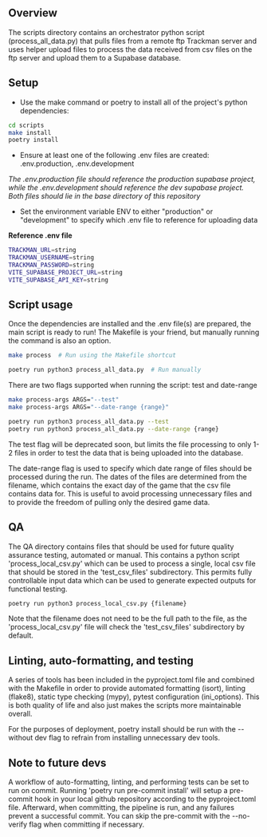 ## Overview

The scripts directory contains an orchestrator python script (process_all_data.py) that pulls files from a remote ftp Trackman server and uses helper upload files to process the data received from csv files on the ftp server and upload them to a Supabase database.

## Setup

- Use the make command or poetry to install all of the project's python dependencies:
```bash
cd scripts
make install
poetry install
```

- Ensure at least one of the following .env files are created: .env.production, .env.development

*The .env.production file should reference the production supabase project, while the .env.development should reference the dev supabase project. Both files should lie in the base directory of this repository*

- Set the environment variable ENV to either "production" or "development" to specify which .env file to reference for uploading data

**Reference .env file**
```bash
TRACKMAN_URL=string
TRACKMAN_USERNAME=string
TRACKMAN_PASSWORD=string
VITE_SUPABASE_PROJECT_URL=string
VITE_SUPABASE_API_KEY=string
```

## Script usage

Once the dependencies are installed and the .env file(s) are prepared, the main script is ready to run! The Makefile is your friend, but manually running the command is also an option.

```bash
make process  # Run using the Makefile shortcut

poetry run python3 process_all_data.py  # Run manually
```

There are two flags supported when running the script: test and date-range

```bash
make process-args ARGS="--test"
make process-args ARGS="--date-range {range}"

poetry run python3 process_all_data.py --test
poetry run python3 process_all_data.py --date-range {range}
```

The test flag will be deprecated soon, but limits the file processing to only 1-2 files in order to test the data that is being uploaded into the database.

The date-range flag is used to specify which date range of files should be processed during the run. The dates of the files are determined from the filename, which contains the exact day of the game that the csv file contains data for. This is useful to avoid processing unnecessary files and to provide the freedom of pulling only the desired game data.

## QA

The QA directory contains files that should be used for future quality assurance testing, automated or manual. This contains a python script 'process_local_csv.py' which can be used to process a single, local csv file that should be stored in the 'test_csv_files' subdirectory. This permits fully controllable input data which can be used to generate expected outputs for functional testing.

```bash
poetry run python3 process_local_csv.py {filename}
```

Note that the filename does not need to be the full path to the file, as the 'process_local_csv.py' file will check the 'test_csv_files' subdirectory by default.

## Linting, auto-formatting, and testing

A series of tools has been included in the pyproject.toml file and combined with the Makefile in order to provide automated formatting (isort), linting (flake8), static type checking (mypy), pytest configuration (ini_options). This is both quality of life and also just makes the scripts more maintainable overall.

For the purposes of deployment, poetry install should be run with the --without dev flag to refrain from installing unnecessary dev tools.

## Note to future devs

A workflow of auto-formatting, linting, and performing tests can be set to run on commit. Running 'poetry run pre-commit install' will setup a pre-commit hook in your local github repository according to the pyproject.toml file. Afterward, when committing, the pipeline is run, and any failures prevent a successful commit. You can skip the pre-commit with the --no-verify flag when committing if necessary.
